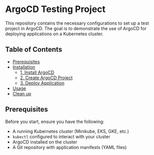 # ArgoCD Testing Project

This repository contains the necessary configurations to set up a test project in ArgoCD. The goal is to demonstrate the use of ArgoCD for deploying applications on a Kubernetes cluster.

## Table of Contents

- [Prerequisites](#prerequisites)
- [Installation](#installation)
  - [1. Install ArgoCD](#1-install-argocd)
  - [2. Create ArgoCD Project](#2-create-argocd-project)
  - [3. Deploy Application](#3-deploy-application)
- [Usage](#usage)
- [Clean up](#clean-up)

## Prerequisites

Before you start, ensure you have the following:

- A running Kubernetes cluster (Minikube, EKS, GKE, etc.)
- `kubectl` configured to interact with your cluster
- ArgoCD installed on the cluster
- A Git repository with application manifests (YAML files)
